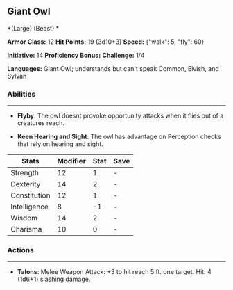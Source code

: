 ## Giant Owl
*(Large) (Beast) *

**Armor Class:** 12
**Hit Points:** 19 (3d10+3)
**Speed:** {"walk": 5, "fly": 60}

**Initiative:** 14
**Proficiency Bonus:**
**Challenge:** 1/4

**Languages:** Giant Owl; understands but can't speak Common, Elvish, and Sylvan

### Abilities
 --- 
- **Flyby**: The owl doesnt provoke opportunity attacks when it flies out of a creatures reach.

- **Keen Hearing and Sight**: The owl has advantage on Perception checks that rely on hearing and sight.



| Stats | Modifier | Stat | Save
| ---- | ---- | ---- | ---- |
| Strength | 12 | 1 | - |
| Dexterity | 14 | 2 | - |
| Constitution | 12 | 1 | - |
| Intelligence | 8 | -1 | - |
| Wisdom | 14 | 2 | - |
| Charisma | 10 | 0 | - |

### Actions
 --- 
- **Talons**: Melee Weapon Attack: +3 to hit  reach 5 ft.  one target. Hit: 4 (1d6+1) slashing damage.

